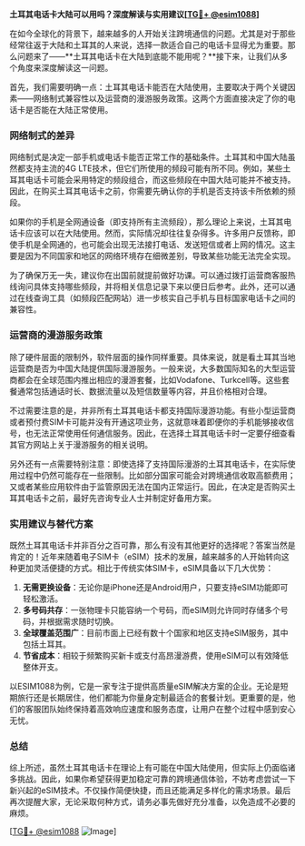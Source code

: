 **土耳其电话卡大陆可以用吗？深度解读与实用建议[[TG💪+ @esim1088](https://t.me/s/esim1088)]**

在如今全球化的背景下，越来越多的人开始关注跨境通信的问题。尤其是对于那些经常往返于大陆和土耳其的人来说，选择一款适合自己的电话卡显得尤为重要。那么问题来了——**土耳其电话卡在大陆到底能不能用呢？**接下来，让我们从多个角度来深度解读这一问题。

首先，我们需要明确一点：土耳其电话卡能否在大陆使用，主要取决于两个关键因素——网络制式兼容性以及运营商的漫游服务政策。这两个方面直接决定了你的电话卡是否能在大陆正常使用。

### 网络制式的差异

网络制式是决定一部手机或电话卡能否正常工作的基础条件。土耳其和中国大陆虽然都支持主流的4G LTE技术，但它们所使用的频段可能有所不同。例如，某些土耳其电话卡可能会采用特定的频段组合，而这些频段在中国大陆可能并不被支持。因此，在购买土耳其电话卡之前，你需要先确认你的手机是否支持该卡所依赖的频段。

如果你的手机是全网通设备（即支持所有主流频段），那么理论上来说，土耳其电话卡应该可以在大陆使用。然而，实际情况却往往复杂得多。许多用户反馈称，即使手机是全网通的，也可能会出现无法接打电话、发送短信或者上网的情况。这主要是因为不同国家和地区的网络环境存在细微差别，导致某些功能无法完全实现。

为了确保万无一失，建议你在出国前就提前做好功课。可以通过拨打运营商客服热线询问具体支持哪些频段，并将相关信息记录下来以便日后参考。此外，还可以通过在线查询工具（如频段匹配网站）进一步核实自己手机与目标国家电话卡之间的兼容性。

### 运营商的漫游服务政策

除了硬件层面的限制外，软件层面的操作同样重要。具体来说，就是看土耳其当地运营商是否为中国大陆提供国际漫游服务。一般来说，大多数国际知名的大型运营商都会在全球范围内推出相应的漫游套餐，比如Vodafone、Turkcell等。这些套餐通常包括通话时长、数据流量以及短信数量等内容，并且价格相对合理。

不过需要注意的是，并非所有土耳其电话卡都支持国际漫游功能。有些小型运营商或者预付费SIM卡可能并没有开通这项业务，这就意味着即便你的手机能够接收信号，也无法正常使用任何通信服务。因此，在选择土耳其电话卡时一定要仔细查看其官方网站上关于漫游服务的相关说明。

另外还有一点需要特别注意：即使选择了支持国际漫游的土耳其电话卡，在实际使用过程中仍然可能存在一些限制。比如部分国家可能会对跨境通信收取高额费用；又或者某些应用软件由于监管原因无法在国内正常运行。因此，在决定是否购买土耳其电话卡之前，最好先咨询专业人士并制定好备用方案。

### 实用建议与替代方案

既然土耳其电话卡并非百分之百可靠，那么有没有其他更好的选择呢？答案当然是肯定的！近年来随着电子SIM卡（eSIM）技术的发展，越来越多的人开始转向这种更加灵活便捷的方式。相比于传统实体SIM卡，eSIM具备以下几大优势：

1. **无需更换设备**：无论你是iPhone还是Android用户，只要支持eSIM功能即可轻松激活。
2. **多号码共存**：一张物理卡只能容纳一个号码，而eSIM则允许同时存储多个号码，并根据需求随时切换。
3. **全球覆盖范围广**：目前市面上已经有数十个国家和地区支持eSIM服务，其中包括土耳其。
4. **节省成本**：相较于频繁购买新卡或支付高昂漫游费，使用eSIM可以有效降低整体开支。

以ESIM1088为例，它是一家专注于提供高质量eSIM解决方案的企业。无论是短期旅行还是长期居住，他们都能为你量身定制最适合的套餐计划。更重要的是，他们的客服团队始终保持着高效响应速度和服务态度，让用户在整个过程中感到安心无忧。

### 总结

综上所述，虽然土耳其电话卡在理论上有可能在中国大陆使用，但实际上仍面临诸多挑战。因此，如果你希望获得更加稳定可靠的跨境通信体验，不妨考虑尝试一下新兴起的eSIM技术。不仅操作简便快捷，而且还能满足多样化的需求场景。最后再次提醒大家，无论采取何种方式，请务必事先做好充分准备，以免造成不必要的麻烦。

[[TG💪+ @esim1088](https://t.me/s/esim1088) ![Image](https://i.postimg.cc/4NQfJmqS/Snipaste-2025-05-13-00-14-12.png)]
